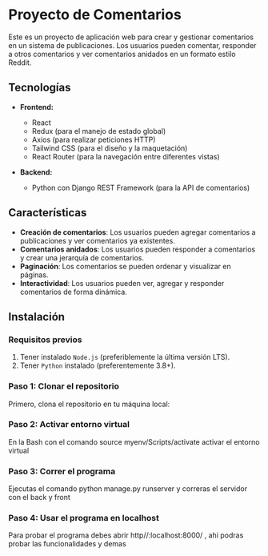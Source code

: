 # Proyecto de Comentarios

Este es un proyecto de aplicación web para crear y gestionar comentarios en un sistema de publicaciones. Los usuarios pueden comentar, responder a otros comentarios y ver comentarios anidados en un formato estilo Reddit.

## Tecnologías

- **Frontend:**
  - React
  - Redux (para el manejo de estado global)
  - Axios (para realizar peticiones HTTP)
  - Tailwind CSS (para el diseño y la maquetación)
  - React Router (para la navegación entre diferentes vistas)
  
- **Backend:**
  - Python con Django REST Framework (para la API de comentarios)
  
## Características

- **Creación de comentarios**: Los usuarios pueden agregar comentarios a publicaciones y ver comentarios ya existentes.
- **Comentarios anidados**: Los usuarios pueden responder a comentarios y crear una jerarquía de comentarios.
- **Paginación**: Los comentarios se pueden ordenar y visualizar en páginas.
- **Interactividad**: Los usuarios pueden ver, agregar y responder comentarios de forma dinámica.

## Instalación

### Requisitos previos

1. Tener instalado `Node.js` (preferiblemente la última versión LTS).
2. Tener `Python` instalado (preferentemente 3.8+).

### Paso 1: Clonar el repositorio

Primero, clona el repositorio en tu máquina local:

### Paso 2: Activar entorno virtual

En la Bash con el comando source myenv/Scripts/activate activar el entorno virtual

### Paso 3: Correr el programa

Ejecutas el comando python manage.py runserver y correras el servidor con el back y front

### Paso 4: Usar el programa en localhost

Para probar el programa debes abrir http//:localhost:8000/ , ahi podras probar las funcionalidades y demas